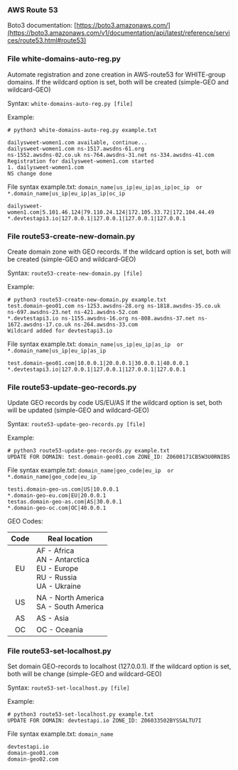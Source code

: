 ### AWS Route 53

Boto3 documentation: [https://boto3.amazonaws.com/](https://boto3.amazonaws.com/v1/documentation/api/latest/reference/services/route53.html#route53)


### File white-domains-auto-reg.py
Automate registration and zone creation in AWS-route53 for WHITE-group domains.
If the wildcard option is set, both will be created (simple-GEO and wildcard-GEO)

Syntax: `white-domains-auto-reg.py [file]`

Example:
```
# python3 white-domains-auto-reg.py example.txt

dailysweet-women1.com available, continue... 
dailysweet-women1.com ns-1517.awsdns-61.org 
ns-1552.awsdns-02.co.uk ns-764.awsdns-31.net ns-334.awsdns-41.com 
Registration for dailysweet-women1.com started 
1. dailysweet-women1.com 
NS change done 
```

File syntax example.txt: `domain_name|us_ip|eu_ip|as_ip|oc_ip  or  *.domain_name|us_ip|eu_ip|as_ip|oc_ip`
```
dailysweet-women1.com|5.101.46.124|79.110.24.124|172.105.33.72|172.104.44.49
*.devtestapi3.io|127.0.0.1|127.0.0.1|127.0.0.1|127.0.0.1
```


### File route53-create-new-domain.py
Create domain zone with GEO records. 
If the wildcard option is set, both will be created (simple-GEO and wildcard-GEO)

Syntax: `route53-create-new-domain.py [file]`

Example:
```
# python3 route53-create-new-domain.py example.txt
test.domain-geo01.com ns-1253.awsdns-28.org ns-1818.awsdns-35.co.uk ns-697.awsdns-23.net ns-421.awsdns-52.com
*.devtestapi3.io ns-1155.awsdns-16.org ns-808.awsdns-37.net ns-1672.awsdns-17.co.uk ns-264.awsdns-33.com
Wildcard added for devtestapi3.io
```

File syntax example.txt: `domain_name|us_ip|eu_ip|as_ip  or  *.domain_name|us_ip|eu_ip|as_ip`
```
test.domain-geo01.com|10.0.0.1|20.0.0.1|30.0.0.1|40.0.0.1
*.devtestapi3.io|127.0.0.1|127.0.0.1|127.0.0.1|127.0.0.1
```


### File route53-update-geo-records.py
Update GEO records by code US/EU/AS
If the wildcard option is set, both will be updated (simple-GEO and wildcard-GEO)

Syntax: `route53-update-geo-records.py [file]`

Example:
```
# python3 route53-update-geo-records.py example.txt
UPDATE FOR DOMAIN: test.domain-geo01.com ZONE_ID: Z0600171CB5W3U0RNIBS
```

File syntax example.txt: `domain_name|geo_code|eu_ip  or  *.domain_name|geo_code|eu_ip`
```
testi.domain-geo-us.com|US|10.0.0.1
*.domain-geo-eu.com|EU|20.0.0.1
testas.domain-geo-as.com|AS|30.0.0.1
*.domain-geo-oc.com|OC|40.0.0.1
```

GEO Codes:

| Code | Real location |
| :---: | --- |
| EU | AF - Africa<br/>AN - Antarctica<br/>EU - Europe<br/>RU - Russia<br/>UA - Ukraine |
| US | NA - North America<br/>SA - South America |
| AS | AS - Asia |
| OC | OC - Oceania |


### File route53-set-localhost.py
Set domain GEO-records to localhost (127.0.0.1). 
If the wildcard option is set, both will be change (simple-GEO and wildcard-GEO)

Syntax: `route53-set-localhost.py [file]`

Example:
```
# python3 route53-set-localhost.py example.txt
UPDATE FOR DOMAIN: devtestapi.io ZONE_ID: Z06033502BYSSALTU7I
```

File syntax example.txt: `domain_name`
```
devtestapi.io
domain-geo01.com
domain-geo02.com
```
